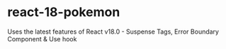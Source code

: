 # react-18-pokemon
 Uses the latest features of React v18.0 - Suspense Tags, Error Boundary Component & Use hook

